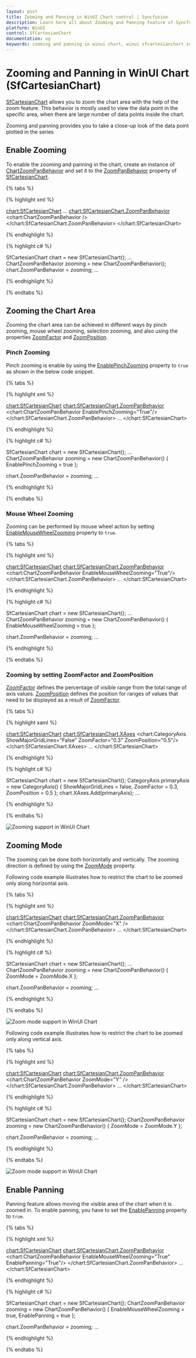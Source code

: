 ```yaml
---
layout: post
title: Zooming and Panning in WinUI Chart control | Syncfusion
description: Learn here all about Zooming and Panning feature of Syncfusion® WinUI Chart(SfCartesianChart) control.
platform: WinUI
control: SfCartesianChart
documentation: ug
keywords: zooming and panning in winui chart, winui sfcartesianchart zooming and panning, winui chart zooming and panning customization, syncfusion winui chart zooming and panning, winui sfcartesianchart zooming and panning settings, winui chart zooming and panning properties.
---
```


# Zooming and Panning in WinUI Chart (SfCartesianChart)

[SfCartesianChart](https://help.syncfusion.com/cr/winui/Syncfusion.UI.Xaml.Charts.SfCartesianChart.html) allows you to zoom the chart area with the help of the zoom feature. This behavior is mostly used to view the data point in the specific area, when there are large number of data points inside the chart.

Zooming and panning provides you to take a close-up look of the data point plotted in the series

## Enable Zooming

To enable the zooming and panning in the chart, create an instance of [ChartZoomPanBehavior](https://help.syncfusion.com/cr/winui/Syncfusion.UI.Xaml.Charts.ChartZoomPanBehavior.html) and set it to the [ZoomPanBehavior](https://help.syncfusion.com/cr/winui/Syncfusion.UI.Xaml.Charts.SfCartesianChart.html#Syncfusion_UI_Xaml_Charts_SfCartesianChart_ZoomPanBehavior) property of [SfCartesianChart](https://help.syncfusion.com/cr/winui/Syncfusion.UI.Xaml.Charts.SfCartesianChart.html).

{% tabs %}

{% highlight xml %}

<chart:SfCartesianChart>
    ...
    <chart:SfCartesianChart.ZoomPanBehavior>
        <chart:ChartZoomPanBehavior />
    </chart:SfCartesianChart.ZoomPanBehavior>
</chart:SfCartesianChart>

{% endhighlight %}

{% highlight c# %}

SfCartesianChart chart = new SfCartesianChart();
...
ChartZoomPanBehavior zooming = new ChartZoomPanBehavior();
chart.ZoomPanBehavior = zooming;
...

{% endhighlight %}

{% endtabs %}

## Zooming the Chart Area

Zooming the chart area can be achieved in different ways by pinch zooming, mouse wheel zooming, selection zooming, and also using the properties [ZoomFactor](https://help.syncfusion.com/cr/winui/Syncfusion.UI.Xaml.Charts.ChartAxis.html#Syncfusion_UI_Xaml_Charts_ChartAxis_ZoomFactor) and [ZoomPosition](https://help.syncfusion.com/cr/winui/Syncfusion.UI.Xaml.Charts.ChartAxis.html#Syncfusion_UI_Xaml_Charts_ChartAxis_ZoomPosition).

### Pinch Zooming

Pinch zooming is enable by using the [EnablePinchZooming](https://help.syncfusion.com/cr/winui/Syncfusion.UI.Xaml.Charts.ChartZoomPanBehavior.html#Syncfusion_UI_Xaml_Charts_ChartZoomPanBehavior_EnablePinchZooming) property to `true` as shown in the below code snippet.

{% tabs %}

{% highlight xml %}

<chart:SfCartesianChart>
    <chart:SfCartesianChart.ZoomPanBehavior>
        <chart:ChartZoomPanBehavior EnablePinchZooming="True"/>
    </chart:SfCartesianChart.ZoomPanBehavior>
    ...
</chart:SfCartesianChart>

{% endhighlight %}

{% highlight c# %}

SfCartesianChart chart = new SfCartesianChart();
...
ChartZoomPanBehavior zooming = new ChartZoomPanBehavior()
{
    EnablePinchZooming = true
};

chart.ZoomPanBehavior = zooming;
...

{% endhighlight %}

{% endtabs %}

### Mouse Wheel Zooming

Zooming can be performed by mouse wheel action by setting [EnableMouseWheelZooming](https://help.syncfusion.com/cr/winui/Syncfusion.UI.Xaml.Charts.ChartZoomPanBehavior.html#Syncfusion_UI_Xaml_Charts_ChartZoomPanBehavior_EnableMouseWheelZooming) property to `true`.

{% tabs %}

{% highlight xml %}

<chart:SfCartesianChart>
    <chart:SfCartesianChart.ZoomPanBehavior>
        <chart:ChartZoomPanBehavior EnableMouseWheelZooming="True"/>
    </chart:SfCartesianChart.ZoomPanBehavior>
    ...
</chart:SfCartesianChart>

{% endhighlight %}

{% highlight c# %}

SfCartesianChart chart = new SfCartesianChart();
...
ChartZoomPanBehavior zooming = new ChartZoomPanBehavior()
{
    EnableMouseWheelZooming = true
};

chart.ZoomPanBehavior = zooming;
...

{% endhighlight %}

{% endtabs %}

### Zooming by setting ZoomFactor and ZoomPosition

[ZoomFactor](https://help.syncfusion.com/cr/winui/Syncfusion.UI.Xaml.Charts.ChartAxis.html#Syncfusion_UI_Xaml_Charts_ChartAxis_ZoomFactor) defines the percentage of visible range from the total range of axis values. [ZoomPosition](https://help.syncfusion.com/cr/winui/Syncfusion.UI.Xaml.Charts.ChartAxis.html#Syncfusion_UI_Xaml_Charts_ChartAxis_ZoomPosition) defines the position for ranges of values that need to be displayed as a result of [ZoomFactor](https://help.syncfusion.com/cr/winui/Syncfusion.UI.Xaml.Charts.ChartAxis.html#Syncfusion_UI_Xaml_Charts_ChartAxis_ZoomFactor). 

{% tabs %}

{% highlight xaml %}

<chart:SfCartesianChart>
    <chart:SfCartesianChart.XAxes>
        <chart:CategoryAxis ShowMajorGridLines="False" ZoomFactor="0.3" ZoomPosition="0.5"/>
    </chart:SfCartesianChart.XAxes>
    ...
</chart:SfCartesianChart>

{% endhighlight %}

{% highlight c# %}

SfCartesianChart chart = new SfCartesianChart();
CategoryAxis primaryAxis = new CategoryAxis()
{
    ShowMajorGridLines = false,
    ZoomFactor = 0.3,
    ZoomPosition = 0.5
};
chart.XAxes.Add(primaryAxis);
...

{% endhighlight %}

{% endtabs %}

![Zooming support in WinUI Chart](Zooming-and-panning_images/WinUI_chart_zooming.png)

## Zooming Mode

The zooming can be done both horizontally and vertically. The zooming direction is defined by using the [ZoomMode](https://help.syncfusion.com/cr/winui/Syncfusion.UI.Xaml.Charts.ChartZoomPanBehavior.html#Syncfusion_UI_Xaml_Charts_ChartZoomPanBehavior_ZoomMode) property.

Following code example illustrates how to restrict the chart to be zoomed only along horizontal axis.

{% tabs %}

{% highlight xml %}

<chart:SfCartesianChart>
    <chart:SfCartesianChart.ZoomPanBehavior>
        <chart:ChartZoomPanBehavior ZoomMode="X" />
    </chart:SfCartesianChart.ZoomPanBehavior>
    ...
</chart:SfCartesianChart>

{% endhighlight %}

{% highlight c# %}

SfCartesianChart chart = new SfCartesianChart();
...
ChartZoomPanBehavior zooming = new ChartZoomPanBehavior()
{
    ZoomMode = ZoomMode.X
};

chart.ZoomPanBehavior = zooming;
...

{% endhighlight %}

{% endtabs %}

![Zoom mode support in WinUI Chart](Zooming-and-panning_images/WinUI_chart_zoom_modeX.png)

Following code example illustrates how to restrict the chart to be zoomed only along vertical axis.

{% tabs %}

{% highlight xml %}

<chart:SfCartesianChart>
    <chart:SfCartesianChart.ZoomPanBehavior>
        <chart:ChartZoomPanBehavior ZoomMode="Y" />
    </chart:SfCartesianChart.ZoomPanBehavior>
    ...
</chart:SfCartesianChart>

{% endhighlight %}

{% highlight c# %}

SfCartesianChart chart = new SfCartesianChart();
ChartZoomPanBehavior zooming = new ChartZoomPanBehavior()
{
    ZoomMode = ZoomMode.Y
};

chart.ZoomPanBehavior = zooming;
...

{% endhighlight %}

{% endtabs %}

![Zoom mode support in WinUI Chart](Zooming-and-panning_images/WinUI_chart_zoom_modeY.png)

## Enable Panning

Panning feature allows moving the visible area of the chart when it is zoomed in. To enable panning, you have to set the [EnablePanning](https://help.syncfusion.com/cr/winui/Syncfusion.UI.Xaml.Charts.ChartZoomPanBehavior.html#Syncfusion_UI_Xaml_Charts_ChartZoomPanBehavior_EnablePanning) property to `true`.

{% tabs %}

{% highlight xml %}

<chart:SfCartesianChart>
    <chart:SfCartesianChart.ZoomPanBehavior>
        <chart:ChartZoomPanBehavior EnableMouseWheelZooming="True" EnablePanning="True"/>
    </chart:SfCartesianChart.ZoomPanBehavior>
    ...
</chart:SfCartesianChart>

{% endhighlight %}

{% highlight c# %}

SfCartesianChart chart = new SfCartesianChart();
ChartZoomPanBehavior zooming = new ChartZoomPanBehavior()
{
    EnableMouseWheelZooming = true,
    EnablePanning = true
};

chart.ZoomPanBehavior = zooming;
...

{% endhighlight %}

{% endtabs %}